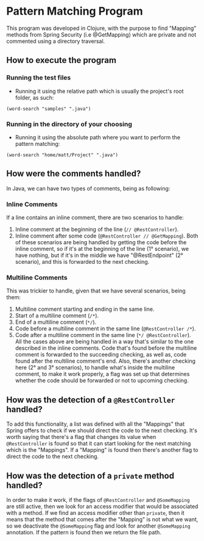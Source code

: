 # Pattern Matching Program

This program was developed in Clojure, with the purpose to find "Mapping" methods from Spring Security (i.e @GetMapping)
which are private and not commented using a directory traversal.

## How to execute the program

### Running the test files

- Running it using the relative path which is usually the project's root folder, as such:

`(word-search "samples" ".java")`

### Running in the directory of your choosing

- Running it using the absolute path where you want to perform the pattern matching:

`(word-search "home/matt/Project" ".java")`

## How were the comments handled?

In Java, we can have two types of comments, being as following:

### Inline Comments

If a line contains an inline comment, there are two scenarios to handle:

1. Inline comment at the beginning of the line (`// @RestController`).
2. Inline comment after some code (`@RestController // @GetMapping`).
   Both of these scenarios are being handled by getting the code before the inline comment, so if it's at the beginning
   of the line (1° scenario), we have nothing, but if it's in the middle we have "@RestEndpoint" (2° scenario), and this
   is forwarded to the next checking.

### Multiline Comments

This was trickier to handle, given that we have several scenarios, being them:

1. Multiline comment starting and ending in the same line.
2. Start of a multiline comment (`/*`).
3. End of a multiline comment (`*/`).
4. Code before a multiline comment in the same line (`@RestController /*`).
5. Code after a multiline comment in the same line (`*/ @RestController`).
   All the cases above are being handled in a way that's similar to the one described in the inline comments. Code
   that's found before the multiline comment is forwarded to the succeeding checking, as well as, code found after the
   multiline comment's end.
   Also, there's another checking here (2° and 3° scenarios), to handle what's inside the multiline comment, to make it
   work properly, a flag was set up that determines whether the code should be forwarded or not to upcoming checking.

## How was the detection of a `@RestController` handled?

To add this functionality, a list was defined with all the "Mappings" that Spring offers to check if we should direct
the code to the next checking.
It's worth saying that there's a flag that changes its value when `@RestController` is found so that it can start
looking for the next matching which is the "Mappings".
If a "Mapping" is found then there's another flag to direct the code to the next checking.

## How was the detection of a `private` method handled?

In order to make it work, if the flags of `@RestController` and `@SomeMapping` are still active, then we look for an
access modifier that would be associated with a method. If we find an access modifier other than `private`, then it
means that the method that comes after the "Mapping" is not what we want, so we deactivate the `@SomeMapping` flag and
look for another `@SomeMapping` annotation.
If the pattern is found then we return the file path.